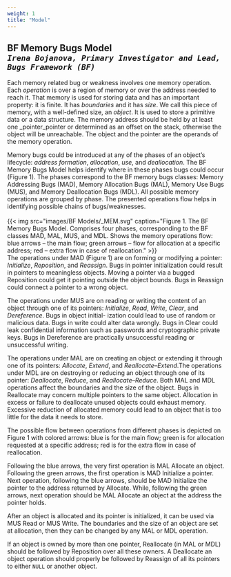 ```yaml
---
weight: 1
title: "Model"
---
```

## BF Memory Bugs Model <br/>_`Irena Bojanova, Primary Investigator and Lead, Bugs Framework (BF)`_

Each memory related bug or weakness involves one memory operation. Each _operation_ is over a region of memory or over the address needed to reach it. That memory is used for storing data and has an important property: it is finite. It has _boundaries_ and it has _size_. We call this piece of memory, with a well-defined size, an _object_. It is used to store a primitive data or a data structure. The memory address should be held by at least one _pointer_pointer or determined as an offset on the stack, otherwise the object will be unreachable. The object and the pointer are the operands of the memory operation.

Memory bugs could be introduced at any of the phases of an object’s lifecycle: _address formation_, _allocation_, _use_, and _deallocation_. The BF Memory Bugs Model helps identify where in these phases bugs could occur (Figure 1). The phases correspond to the BF memory bugs classes: Memory Addressing Bugs (MAD), Memory Allocation Bugs (MAL), Memory Use Bugs (MUS), and Memory Deallocation Bugs (MDL). All possible memory operations are grouped by phase. The presented operations flow helps in identifying possible chains of bugs/weaknesses.
<br/><br/>
{{< img src="images/BF Models/_MEM.svg" caption="Figure 1. The BF Memory Bugs Model. Comprises four phases, corresponding to the BF classes MAD, MAL, MUS, and MDL. Shows the memory operations flow: blue arrows – the main flow; green arrows – flow for allocation at a specific address; red – extra flow in case of reallocation." >}}
<br/>
The operations under MAD (Figure 1) are on forming or modifying a pointer: _Initialize_, _Reposition_, and _Reassign_. Bugs in pointer initialization could result in pointers to meaningless objects. Moving a pointer via a bugged Reposition could get it pointing outside the object bounds. Bugs in Reassign could connect a pointer to a wrong object.

The operations under MUS are on reading or writing the content of an object through one of its pointers: _Initialize_, _Read_, _Write_, _Clear_, and _Dereference_. Bugs in object initial- ization could lead to use of random or malicious data. Bugs in write could alter data wrongly. Bugs in Clear could leak confidential information such as passwords and cryptographic private keys. Bugs in Dereference are practically unsuccessful reading or unsuccessful writing.

The operations under MAL are on creating an object or extending it through one of its pointers: _Allocate_, _Extend_, and _Reallocate–Extend_.The operations under MDL are on destroying or reducing an object through one of its pointer: _Deallocate_, _Reduce_, and _Reallocate–Reduce_. Both MAL and MDL operations affect the boundaries and the size of the object. Bugs in Reallocate may concern multiple pointers to the same object. Allocation in excess or failure to deallocate unused objects could exhaust memory. Excessive reduction of allocated memory could lead to an object that is too little for the data it needs to store.

The possible flow between operations from different phases is depicted on Figure 1 with colored arrows: blue is for the main flow; green is for allocation requested at a specific address; red is for the extra flow in case of reallocation.

Following the blue arrows, the very first operation is MAL Allocate an object. Following the green arrows, the first operation is MAD Initialize a pointer. Next operation, following the blue arrows, should be MAD Initialize the pointer to the address returned by Allocate. While, following the green arrows, next operation should be MAL Allocate an object at the address the pointer holds.

After an object is allocated and its pointer is initialized, it can be used via MUS Read or MUS Write. The boundaries and the size of an object are set at allocation, then they can be changed by any MAL or MDL operation.

If an object is owned by more than one pointer, Reallocate (in MAL or MDL) should be followed by Reposition over all these owners. A Deallocate an object operation should properly be followed by Reassign of all its pointers to either `NULL` or another object.

